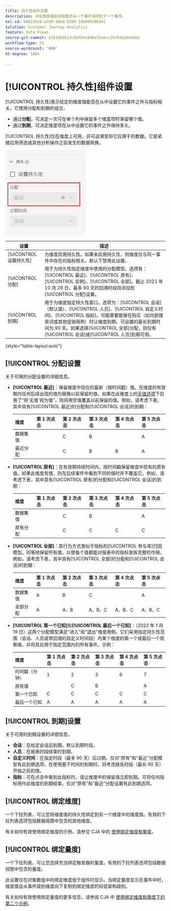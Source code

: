 ```yaml
---
title: 持久性组件设置
description: 决定维度值如何或是否从一个事件保持到下一个事件。
exl-id: b8b234c6-a7d9-40e9-8380-1db09610b941
solution: Customer Journey Analytics
feature: Data Views
source-git-commit: b353983b13cbbfb4c846e75aecc1b78da26ddeb2
workflow-type: ht
source-wordcount: '809'
ht-degree: 100%

---
```



# [!UICONTROL 持久性]组件设置

[!UICONTROL 持久性]表示给定的维度值能否在从中设置它的事件之外与指标相关。它使用分配和到期的组合。

* 通过&#x200B;**分配**，可决定一次可在单个列中保留多个维度项时保留哪个值。
* 通过&#x200B;**到期**，可决定维度项在从中设置它的事件之外保持多久。

[!UICONTROL 持久性]仅在维度上可用，并可追溯至将它应用于的数据。它是紧接应用筛选或其他分析操作之前发生的数据转换。

![持久性](../assets/persistence.png)

| 设置 | 描述 |
| --- | --- |
| [!UICONTROL 设置持久性] | 为维度启用持久性。如果未启用持久性，则维度仅与同一事件中存在的指标相关。默认下禁用此设置。 |
| [!UICONTROL 分配] | 用于为持久性指定维度中使用的分配模型。选项有：[!UICONTROL 最近]、[!UICONTROL 原有]、[!UICONTROL 实例]、[!UICONTROL 全部]。截止 2021 年 10 月 28 日，最多 90 天的回溯时段将添加到[!UICONTROL 分配]设置。 |
| [!UICONTROL 到期] | 用于为维度指定持久性窗口。选项为：[!UICONTROL 会话]（默认值）、[!UICONTROL 人员]、[!UICONTROL 自定义时间]、[!UICONTROL 指标]。可能需要能够在购买（如内部搜索词或其他促销用例）时让维度到期。可设置的最长到期时间为 90 天。如果选择[!UICONTROL 全部]分配，则仅有[!UICONTROL 会话]或[!UICONTROL 人员]到期可用。 |

{style=&quot;table-layout:auto&quot;}

## [!UICONTROL 分配]设置

关于可用的分配设置的详细信息。

* **[!UICONTROL 最近]**：保留维度中现在的最新（按时间戳）值。在维度的有效期内任何后续出现的值均替换以前保留的值。如果在此维度上的[无值选项](no-value-options.md)下启用了“将‘无值’视为值”，则将用空值覆盖以前保留的值。例如，请考虑下表，其中具有[!UICONTROL 最近]的分配和[!UICONTROL 会话]的到期：

   | 维度 | 第 1 次点击 | 第 2 次点击 | 第 3 次点击 | 第 4 次点击 | 第 5 次点击 |
   | --- | --- | --- | --- | --- | --- |
   | 数据集值 |  | C | B |  | A |
   | 最近分配 |  | C | B | B | A |

* **[!UICONTROL 原有]**：在有效期持续时间内，按时间戳保留维度中现有的原有值。如果此维度有值，则在后续事件中看到不同的值时并不覆盖它。例如，请考虑下表，其中具有[!UICONTROL 原有]的分配和[!UICONTROL 会话]的到期：

   | 维度 | 第 1 次点击 | 第 2 次点击 | 第 3 次点击 | 第 4 次点击 | 第 5 次点击 |
   | --- | --- | --- | --- | --- | --- |
   | 数据集值 |  | C | B |  | A |
   | 原有分配 |  | C | C | C | C |

* **[!UICONTROL 全部]**：其行为方式类似于指标的[!UICONTROL 参与率]归因模型。同等地保留所有值，以使每个值都能对报表中的指标发挥完整的作用。例如，请考虑下表，其中具有[!UICONTROL 全部]的分配和[!UICONTROL 会话]的到期：

   | 维度 | 第 1 次点击 | 第 2 次点击 | 第 3 次点击 | 第 4 次点击 | 第 5 次点击 |
   | --- | --- | --- | --- | --- | --- |
   | 数据集值 | A | B | C |  | A |
   | 全部分配 | A | A、B | A、B、C | A、B、C | A、B、C |

* **[!UICONTROL 第一个已知]**&#x200B;和&#x200B;**[!UICONTROL 最后一个已知]**：（2022 年 1 月 19 日）这两个分配模型满足“进入”和“退出”维度用例。它们采用指定持久性范围（会话、人员或带回溯的自定义时间段）内某个维度的第一个或最后一个观察值，并将其应用于指定范围内的所有事件。示例：

   | 维度 | 第 1 次点击 | 第 2 次点击 | 第 3 次点击 | 第 4 次点击 | 第 5 次点击 |
   | --- | --- | --- | --- | --- | --- |
   | 时间戳（分钟） | 1 | 2 | 3 | 6 | 7 |
   | 原有值 |  | C | B |  | A |
   | 第一个已知 | C | C | C | C | C |
   | 最后一个已知 | A | A | A | A | A |

## [!UICONTROL 到期]设置

关于可用的到期设置的详细信息。

* **会话**：在给定会话后到期。默认到期时段。
* **人员**：在报表时段结束时到期。
* **自定义时间**：在指定时段（最多 90 天）后过期。仅对“原有”和“最近”分配模型有此到期选项。在使用基于时间的到期时，将考虑报告时段（最长 90 天）开始之前的值。
* **指标**：可在点击中看到此指标时，请让维度中的保留值立即到期。可将任何指标用作此维度的到期结束。仅对“原有”和“最近”分配设置有此到期选项。

## [!UICONTROL 绑定维度]

一个下拉列表，可让您将维度值的持久性绑定到另一个维度中的维度值。有效的下拉列表选项包括数据视图中包含的其他维度。

有关如何有效使用绑定维度的示例，请参见 CJA 中的 [使用绑定维度和量度](../../use-cases/binding-dimensions-metrics.md)。

## [!UICONTROL 绑定量度]

一个下拉列表，可让您选择充当绑定触发器的量度。有效的下拉列表选项包括数据视图中包含的量度。

此设置仅在对象数组中的绑定维度低于组件时显示。当绑定量度显示在事件中时，维度值会从事件级别维度向下复制到绑定维度的较低架构级别。

有关如何有效使用绑定量度的更多信息，请参阅 CJA 中 [使用绑定维度和量度下的第二个示例](../../use-cases/binding-dimensions-metrics.md)。
